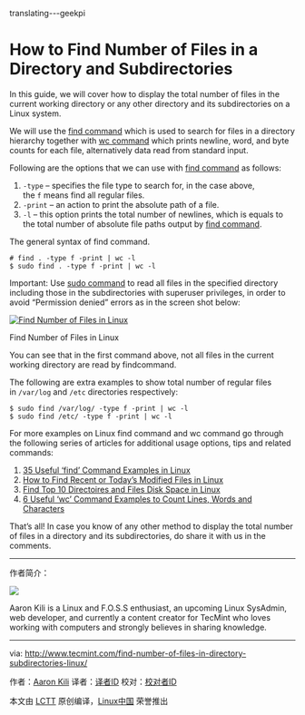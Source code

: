 translating---geekpi

How to Find Number of Files in a Directory and Subdirectories
============================================================

In this guide, we will cover how to display the total number of files in the current working directory or any other directory and its subdirectories on a Linux system.

We will use the [find command][6] which is used to search for files in a directory hierarchy together with [wc command][7] which prints newline, word, and byte counts for each file, alternatively data read from standard input.

Following are the options that we can use with [find command][8] as follows:

1.  `-type` – specifies the file type to search for, in the case above, the `f` means find all regular files.
2.  `-print` – an action to print the absolute path of a file.
3.  `-l` – this option prints the total number of newlines, which is equals to the total number of absolute file paths output by [find command][1].

The general syntax of find command.

```
# find . -type f -print | wc -l
$ sudo find . -type f -print | wc -l
```

Important: Use [sudo command][9] to read all files in the specified directory including those in the subdirectories with superuser privileges, in order to avoid “Permission denied” errors as in the screen shot below:

[
 ![Find Number of Files in Linux](http://www.tecmint.com/wp-content/uploads/2017/01/Find-Number-of-Files-in-Linux.png) 
][10]

Find Number of Files in Linux

You can see that in the first command above, not all files in the current working directory are read by findcommand.

The following are extra examples to show total number of regular files in `/var/log` and `/etc` directories respectively:

```
$ sudo find /var/log/ -type f -print | wc -l
$ sudo find /etc/ -type f -print | wc -l
```

For more examples on Linux find command and wc command go through the following series of articles for additional usage options, tips and related commands:

1.  [35 Useful ‘find’ Command Examples in Linux][2]
2.  [How to Find Recent or Today’s Modified Files in Linux][3]
3.  [Find Top 10 Directoires and Files Disk Space in Linux][4]
4.  [6 Useful ‘wc’ Command Examples to Count Lines, Words and Characters][5]

That’s all! In case you know of any other method to display the total number of files in a directory and its subdirectories, do share it with us in the comments.

--------------------------------------------------------------------------------

作者简介：

![](http://1.gravatar.com/avatar/4e444ab611c7b8c7bcb76e58d2e82ae0?s=128&d=blank&r=g)

Aaron Kili is a Linux and F.O.S.S enthusiast, an upcoming Linux SysAdmin, web developer, and currently a content creator for TecMint who loves working with computers and strongly believes in sharing knowledge.

--------------------------------------------------------------------------------

via: http://www.tecmint.com/find-number-of-files-in-directory-subdirectories-linux/

作者：[Aaron Kili][a]
译者：[译者ID](https://github.com/译者ID)
校对：[校对者ID](https://github.com/校对者ID)

本文由 [LCTT](https://github.com/LCTT/TranslateProject) 原创编译，[Linux中国](https://linux.cn/) 荣誉推出

[a]:http://www.tecmint.com/author/aaronkili/
[1]:http://www.tecmint.com/find-top-large-directories-and-files-sizes-in-linux/
[2]:http://www.tecmint.com/35-practical-examples-of-linux-find-command/
[3]:http://www.tecmint.com/find-recent-modified-files-in-linux/
[4]:http://www.tecmint.com/find-top-large-directories-and-files-sizes-in-linux/
[5]:http://www.tecmint.com/wc-command-examples/
[6]:http://www.tecmint.com/35-practical-examples-of-linux-find-command/
[7]:http://www.tecmint.com/wc-command-examples/
[8]:http://www.tecmint.com/find-recent-modified-files-in-linux/
[9]:http://www.tecmint.com/sudoers-configurations-for-setting-sudo-in-linux/
[10]:http://www.tecmint.com/wp-content/uploads/2017/01/Find-Number-of-Files-in-Linux.png
